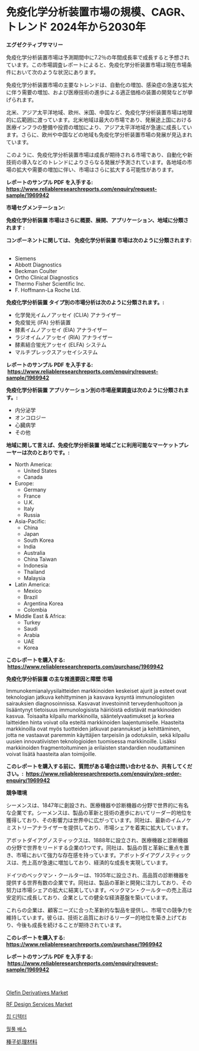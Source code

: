 <p><h1>免疫化学分析装置市場の規模、CAGR、トレンド 2024年から2030年</h1></p><p><strong>エグゼクティブサマリー</strong></p>
<p><p>免疫化学分析装置市場は予測期間中に7.2％の年間成長率で成長すると予想されています。この市場調査レポートによると、免疫化学分析装置市場は現在市場条件において次のような状況にあります。</p><p>免疫化学分析装置市場の主要なトレンドは、自動化の増加、感染症の急速な拡大に伴う需要の増加、および医療技術の進歩による適正価格の装置の開発などが挙げられます。</p><p>北米、アジア太平洋地域、欧州、米国、中国など、免疫化学分析装置市場は地理的に広範囲に渡っています。北米地域は最大の市場であり、発展途上国における医療インフラの整備や投資の増加により、アジア太平洋地域が急速に成長しています。さらに、欧州や中国などの地域も免疫化学分析装置市場の発展が見込まれています。</p><p>このように、免疫化学分析装置市場は成長が期待される市場であり、自動化や新技術の導入などのトレンドによりさらなる発展が予測されています。各地域の市場の拡大や需要の増加に伴い、市場はさらに拡大する可能性があります。</p></p>
<p><strong>レポートのサンプル PDF を入手する: <a href="https://www.reliableresearchreports.com/enquiry/request-sample/1969942">https://www.reliableresearchreports.com/enquiry/request-sample/1969942</a></strong></p>
<p><strong>市場セグメンテーション:</strong></p>
<p><strong> 免疫化学分析装置 市場はさらに概要、展開、アプリケーション、地域に分類されます :</strong></p>
<p><strong>コンポーネントに関しては、 免疫化学分析装置 市場は次のように分類されます: &nbsp;</strong></p>
<p><ul><li>Siemens</li><li>Abbott Diagnostics</li><li>Beckman Coulter</li><li>Ortho Clinical Diagnostics</li><li>Thermo Fisher Scientific Inc.</li><li>F. Hoffmann-La Roche Ltd.</li></ul></p>
<p><strong> 免疫化学分析装置 タイプ別の市場分析は次のように分類されます。:</strong></p>
<p><ul><li>化学発光イムノアッセイ (CLIA) アナライザー</li><li>免疫蛍光 (IFA) 分析装置</li><li>酵素イムノアッセイ (EIA) アナライザー</li><li>ラジオイムノアッセイ (RIA) アナライザー</li><li>酵素結合蛍光アッセイ (ELFA) システム</li><li>マルチプレックスアッセイシステム</li></ul></p>
<p><strong>レポートのサンプル PDF を入手する: &nbsp;<a href="https://www.reliableresearchreports.com/enquiry/request-sample/1969942">https://www.reliableresearchreports.com/enquiry/request-sample/1969942</a></strong></p>
<p><strong> 免疫化学分析装置 アプリケーション別の市場産業調査は次のように分類されます。:</strong></p>
<p><ul><li>内分泌学</li><li>オンコロジー</li><li>心臓病学</li><li>その他</li></ul></p>
<p><strong>地域に関して言えば、免疫化学分析装置 地域ごとに利用可能なマーケットプレーヤーは次のとおりです。:</strong></p>
<p><ul>
    <li>
        North America:
        <ul>
            <li>United States</li>
            <li>Canada</li>
        </ul>
    </li>
    <li>
        Europe:
        <ul>
            <li>Germany</li>
            <li>France</li>
            <li>U.K.</li>
            <li>Italy</li>
            <li>Russia</li>
        </ul>
    </li>
    <li>
        Asia-Pacific:
        <ul>
            <li>China</li>
            <li>Japan</li>
            <li>South Korea</li>
            <li>India</li>
            <li>Australia</li>
            <li>China Taiwan</li>
            <li>Indonesia</li>
            <li>Thailand</li>
            <li>Malaysia</li>
        </ul>
    </li>
    <li>
        Latin America:
        <ul>
            <li>Mexico</li>
            <li>Brazil</li>
            <li>Argentina Korea</li>
            <li>Colombia</li>
        </ul>
    </li>
    <li>
        Middle East & Africa:
        <ul>
            <li>Turkey</li>
            <li>Saudi</li>
            <li>Arabia</li>
            <li>UAE</li>
            <li>Korea</li>
        </ul>
    </li>
    </ul></p>
<p><strong>このレポートを購入する: &nbsp;<a href="https://www.reliableresearchreports.com/purchase/1969942">https://www.reliableresearchreports.com/purchase/1969942</a></strong></p>
<p><strong>免疫化学分析装置 の主な推進要因と障壁 市場</strong></p>
<p><p>Immunokemianalyysilaitteiden markkinoiden keskeiset ajurit ja esteet ovat teknologian jatkuva kehittyminen ja kasvava kysyntä immunologisten sairauksien diagnosoinnissa. Kasvavat investoinnit terveydenhuoltoon ja lisääntynyt tietoisuus immunologisista häiriöistä edistävät markkinoiden kasvua. Toisaalta kilpailu markkinoilla, sääntelyvaatimukset ja korkea laitteiden hinta voivat olla esteitä markkinoiden laajentumiselle. Haasteita markkinoilla ovat myös tuotteiden jatkuvat parannukset ja kehittäminen, jotta ne vastaavat paremmin käyttäjien tarpeisiin ja odotuksiin, sekä kilpailu uusien innovatiivisten teknologioiden tuomisessa markkinoille. Lisäksi markkinoiden fragmentoituminen ja erilaisten standardien noudattaminen voivat lisätä haasteita alan toimijoille.</p></p>
<p><strong>このレポートを購入する前に、質問がある場合は問い合わせるか、共有してください。:&nbsp; <a href="https://www.reliableresearchreports.com/enquiry/pre-order-enquiry/1969942">https://www.reliableresearchreports.com/enquiry/pre-order-enquiry/1969942</a></strong></p>
<p><strong>競争環境</strong></p>
<p><p>シーメンスは、1847年に創設され、医療機器や診断機器の分野で世界的に有名な企業です。シーメンスは、製品の革新と技術の進歩においてリーダー的地位を獲得しており、その影響力は世界中に広がっています。同社は、最新のイムノケミストリーアナライザーを提供しており、市場シェアを着実に拡大しています。</p><p>アボットダイアグノスティックスは、1888年に設立され、医療機器と診断機器の分野で世界をリードする企業の1つです。同社は、製品の質と革新に重点を置き、市場において強力な存在感を持っています。アボットダイアグノスティックスは、売上高が急速に増加しており、経済的な成長を実現しています。</p><p>ドイツのベックマン・クールターは、1935年に設立され、高品質の診断機器を提供する世界有数の企業です。同社は、製品の革新と開発に注力しており、その努力は市場シェアの拡大に結実しています。ベックマン・クールターの売上高は安定的に成長しており、企業としての健全な経済基盤を築いています。</p><p>これらの企業は、顧客ニーズに合った革新的な製品を提供し、市場での競争力を維持しています。彼らは、技術と品質におけるリーダー的地位を築き上げており、今後も成長を続けることが期待されています。</p></p>
<p><strong>このレポートを購入する: &nbsp; <a href="https://www.reliableresearchreports.com/purchase/1969942">https://www.reliableresearchreports.com/purchase/1969942</a></strong></p>
<p><strong>レポートのサンプル PDF を入手する: &nbsp;<a href="https://www.reliableresearchreports.com/enquiry/request-sample/1969942">https://www.reliableresearchreports.com/enquiry/request-sample/1969942</a></strong><strong></strong></p>
<p>&nbsp;</p>
<p><p><a href="https://github.com/luckyshygirl/Market-Research-Report-List-3/blob/main/olefin-derivatives-market.md">Olefin Derivatives Market</a></p><p><a href="https://github.com/vimar16th/Market-Research-Report-List-3/blob/main/rf-design-services-market.md">RF Design Services Market</a></p><p><a href="https://github.com/KellyLyncyh543964/Market-Research-Report-List-1/blob/main/889741610137.md">칩 디텍터</a></p><p><a href="https://medium.com/@carmellalang1/%EC%9B%94%ED%92%80-%EC%9A%95%EC%A1%B0-%EC%8B%9C%EC%9E%A5-%EB%B6%84%EC%84%9D-%EB%B0%8F-%EA%B7%9C%EB%AA%A8-%EC%98%88%EC%B8%A1%EC%9D%80-2024%EB%85%84%EB%B6%80%ED%84%B0-2031%EB%85%84%EA%B9%8C%EC%A7%80-%EA%B8%B0%EA%B0%84%EC%9D%84-%EB%8C%80%EC%83%81%EC%9C%BC%EB%A1%9C-%ED%95%A9%EB%8B%88%EB%8B%A4-44e8b8225bf7">월풀 배스</a></p><p><a href="https://medium.com/@demarcuskuhlman/%E7%A8%AE%E5%AD%90%E5%87%A6%E7%90%86%E6%9D%90%E6%96%99%E5%B8%82%E5%A0%B4%E3%81%AE%E8%A6%8F%E6%A8%A1%E3%81%AF-%E3%82%B0%E3%83%AD%E3%83%BC%E3%83%90%E3%83%AB%E7%94%A3%E6%A5%AD%E3%81%AB%E3%81%8A%E3%81%91%E3%82%8B%E6%9C%80%E9%81%A9%E3%81%AA%E3%83%9E%E3%83%BC%E3%82%B1%E3%83%86%E3%82%A3%E3%83%B3%E3%82%B0%E3%83%81%E3%83%A3%E3%83%8D%E3%83%AB%E3%82%92%E6%98%8E%E3%82%89%E3%81%8B%E3%81%AB%E3%81%97%E3%81%BE%E3%81%99-6057063ab8b8">種子処理材料</a></p></p>